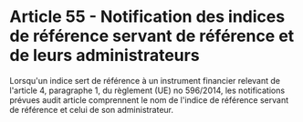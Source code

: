 # Article 55 - Notification des indices de référence servant de référence et de leurs administrateurs


Lorsqu'un indice sert de référence à un instrument financier relevant de l'article 4, paragraphe 1, du règlement (UE) no 596/2014, les notifications prévues audit article comprennent le nom de l'indice de référence servant de référence et celui de son administrateur.
